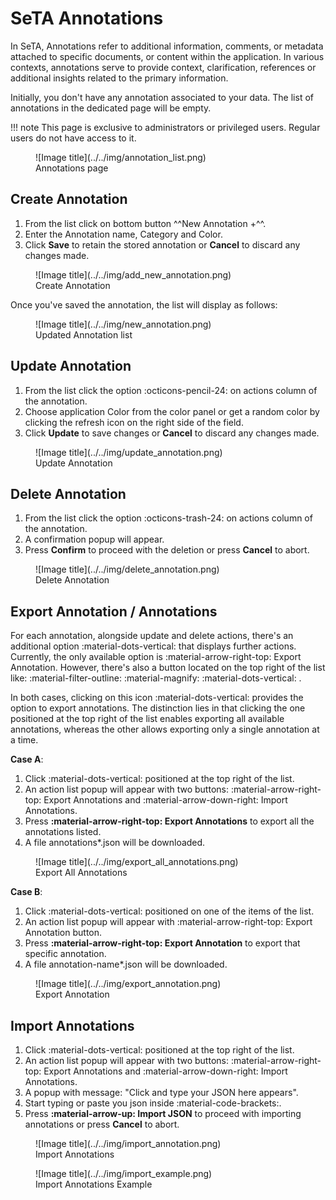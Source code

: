 # SeTA Annotations

In SeTA, Annotations refer to additional information, comments, or metadata attached to specific documents, or content within the application. In various contexts, annotations serve to provide context, clarification, references or additional insights related to the primary information.

Initially, you don't have any annotation associated to your data. The list of annotations in the dedicated page will be empty.

!!! note
    This page is exclusive to administrators or privileged users. Regular users do not have access to it.

<figure markdown>
  ![Image title](../../img/annotation_list.png)
  <figcaption>Annotations page</figcaption>
</figure>

## Create Annotation

1. From the list click on bottom button ^^New Annotation +^^.  
2. Enter the Annotation name, Category and Color.  
4. Click **Save** to retain the stored annotation or **Cancel** to discard any changes made. 

<figure markdown>
  ![Image title](../../img/add_new_annotation.png)
  <figcaption>Create Annotation</figcaption>
</figure>

Once you've saved the annotation, the list will display as follows:

<figure markdown>
  ![Image title](../../img/new_annotation.png)
  <figcaption>Updated Annotation list</figcaption>
</figure>


## Update Annotation
1. From the list click the option :octicons-pencil-24: on actions column of the annotation.  
2. Choose application Color from the color panel or get a random color by clicking the refresh icon on the right side of the field.  
3. Click **Update** to save changes or **Cancel** to discard any changes made. 

<figure markdown>
  ![Image title](../../img/update_annotation.png)
  <figcaption>Update Annotation</figcaption>
</figure>

## Delete Annotation
1. From the list click the option :octicons-trash-24: on actions column of the annotation.  
2. A confirmation popup will appear.  
3. Press **Confirm** to proceed with the deletion or press **Cancel** to abort.

<figure markdown>
  ![Image title](../../img/delete_annotation.png)
  <figcaption>Delete Annotation</figcaption>
</figure>

## Export Annotation / Annotations
For each annotation, alongside update and delete actions, there's an additional option :material-dots-vertical: that displays further actions.
Currently, the only available option is :material-arrow-right-top: Export Annotation. 
However, there's also a button located on the top right of the list like: :material-filter-outline: :material-magnify: :material-dots-vertical: .

In both cases, clicking on this icon :material-dots-vertical: provides the option to export annotations. The distinction lies in that clicking the one positioned at the top right of the list enables exporting all available annotations, whereas the other allows exporting only a single annotation at a time.

**Case A**:

1. Click :material-dots-vertical: positioned at the top right of the list.  
2. An action list popup will appear with two buttons: :material-arrow-right-top: Export Annotations and :material-arrow-down-right: Import Annotations.  
3. Press **:material-arrow-right-top: Export Annotations** to export all the annotations listed.
4. A file annotations*.json will be downloaded.

<figure markdown>
  ![Image title](../../img/export_all_annotations.png)
  <figcaption>Export All Annotations</figcaption>
</figure>

**Case B**:

1. Click :material-dots-vertical: positioned on one of the items of the list.  
2. An action list popup will appear with :material-arrow-right-top: Export Annotation button.
3. Press **:material-arrow-right-top: Export Annotation** to export that specific annotation.
4. A file annotation-name*.json will be downloaded.

<figure markdown>
  ![Image title](../../img/export_annotation.png)
  <figcaption>Export Annotation</figcaption>
</figure>

## Import Annotations
1. Click :material-dots-vertical: positioned at the top right of the list. 
2. An action list popup will appear with two buttons: :material-arrow-right-top: Export Annotations and :material-arrow-down-right: Import Annotations.  
3. A popup with message: "Click and type your JSON here appears".
4. Start typing or paste you json inside :material-code-brackets:.
5. Press **:material-arrow-up: Import JSON** to proceed with importing annotations or press **Cancel** to abort.

<figure markdown>
  ![Image title](../../img/import_annotation.png)
  <figcaption>Import Annotations</figcaption>
</figure>

<figure markdown>
  ![Image title](../../img/import_example.png)
  <figcaption>Import Annotations Example</figcaption>
</figure>
